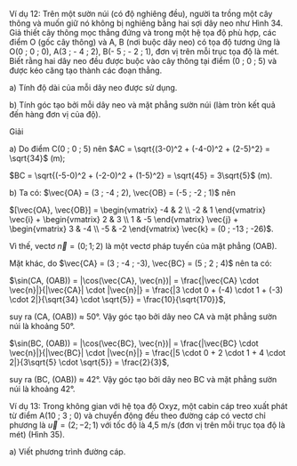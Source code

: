 Ví dụ 12: Trên một sườn núi (có độ nghiêng đều), người ta trồng một cây thông và muốn giữ nó không bị nghiêng bằng hai sợi dây neo như Hình 34. Giả thiết cây thông mọc thẳng đứng và trong một hệ tọa độ phù hợp, các điểm O (gốc cây thông) và A, B (nơi buộc dây neo) có tọa độ tương ứng là O(0 ; 0 ; 0), A(3 ; - 4 ; 2), B(- 5 ; - 2 ; 1), đơn vị trên mỗi trục tọa độ là mét. Biết rằng hai dây neo đều được buộc vào cây thông tại điểm (0 ; 0 ; 5) và được kéo căng tạo thành các đoạn thẳng.

a) Tính độ dài của mỗi dây neo được sử dụng.

b) Tính góc tạo bởi mỗi dây neo và mặt phẳng sườn núi (làm tròn kết quả đến hàng đơn vị của độ).

Giải

a) Do điểm C(0 ; 0 ; 5) nên $AC = \sqrt{(3-0)^2 + (-4-0)^2 + (2-5)^2} = \sqrt{34}$ (m);

   $BC = \sqrt{(-5-0)^2 + (-2-0)^2 + (1-5)^2} = \sqrt{45} = 3\sqrt{5}$ (m).

b) Ta có: $\vec{OA} = (3 ; -4 ; 2), \vec{OB} = (-5 ; -2 ; 1)$ nên

   $[\vec{OA}, \vec{OB}] = \begin{vmatrix} -4 & 2 \\ -2 & 1 \end{vmatrix} \vec{i} + \begin{vmatrix} 2 & 3 \\ 1 & -5 \end{vmatrix} \vec{j} + \begin{vmatrix} 3 & -4 \\ -5 & -2 \end{vmatrix} \vec{k} = (0 ; -13 ; -26)$.

Vì thế, vectơ $\vec{n} = (0 ; 1 ; 2)$ là một vectơ pháp tuyến của mặt phẳng (OAB).

Mặt khác, do $\vec{CA} = (3 ; -4 ; -3), \vec{BC} = (5 ; 2 ; 4)$ nên ta có:

$\sin(CA, (OAB)) = |\cos(\vec{CA}, \vec{n})| = \frac{|\vec{CA} \cdot \vec{n}|}{|\vec{CA}| \cdot |\vec{n}|} = \frac{|3 \cdot 0 + (-4) \cdot 1 + (-3) \cdot 2|}{\sqrt{34} \cdot \sqrt{5}} = \frac{10}{\sqrt{170}}$,

suy ra (CA, (OAB)) ≈ 50°. Vậy góc tạo bởi dây neo CA và mặt phẳng sườn núi là khoảng 50°.

$\sin(BC, (OAB)) = |\cos(\vec{BC}, \vec{n})| = \frac{|\vec{BC} \cdot \vec{n}|}{|\vec{BC}| \cdot |\vec{n}|} = \frac{|5 \cdot 0 + 2 \cdot 1 + 4 \cdot 2|}{3\sqrt{5} \cdot \sqrt{5}} = \frac{2}{3}$,

suy ra (BC, (OAB)) ≈ 42°. Vậy góc tạo bởi dây neo BC và mặt phẳng sườn núi là khoảng 42°.

Ví dụ 13: Trong không gian với hệ tọa độ Oxyz, một cabin cáp treo xuất phát từ điểm A(10 ; 3 ; 0) và chuyển động đều theo đường cáp có vectơ chỉ phương là $\vec{u} = (2 ; -2 ; 1)$ với tốc độ là 4,5 m/s (đơn vị trên mỗi trục tọa độ là mét) (Hình 35).

a) Viết phương trình đường cáp.